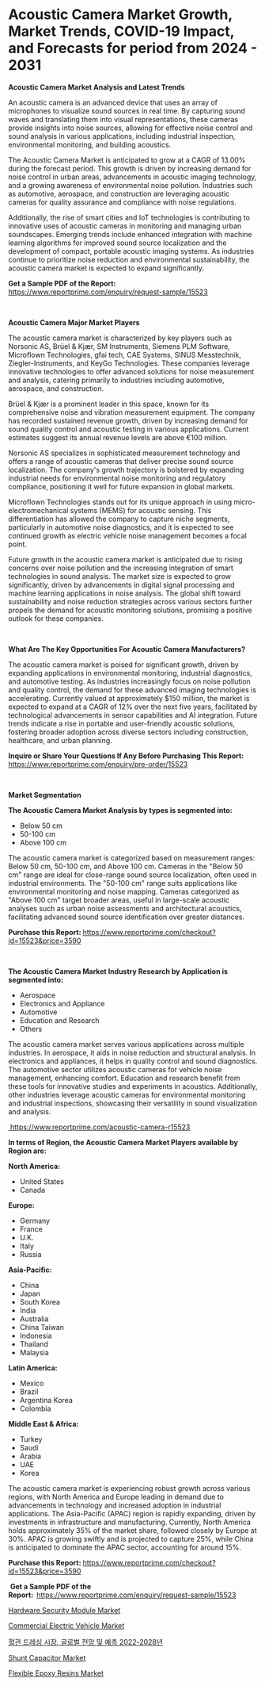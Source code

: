 <p><h1>Acoustic Camera Market Growth, Market Trends, COVID-19 Impact, and Forecasts for period from 2024 - 2031</h1></p><p><strong>Acoustic Camera Market Analysis and Latest Trends</strong></p>
<p><p>An acoustic camera is an advanced device that uses an array of microphones to visualize sound sources in real time. By capturing sound waves and translating them into visual representations, these cameras provide insights into noise sources, allowing for effective noise control and sound analysis in various applications, including industrial inspection, environmental monitoring, and building acoustics.</p><p>The Acoustic Camera Market is anticipated to grow at a CAGR of 13.00% during the forecast period. This growth is driven by increasing demand for noise control in urban areas, advancements in acoustic imaging technology, and a growing awareness of environmental noise pollution. Industries such as automotive, aerospace, and construction are leveraging acoustic cameras for quality assurance and compliance with noise regulations. </p><p>Additionally, the rise of smart cities and IoT technologies is contributing to innovative uses of acoustic cameras in monitoring and managing urban soundscapes. Emerging trends include enhanced integration with machine learning algorithms for improved sound source localization and the development of compact, portable acoustic imaging systems. As industries continue to prioritize noise reduction and environmental sustainability, the acoustic camera market is expected to expand significantly.</p></p>
<p><strong>Get a Sample PDF of the Report:&nbsp;</strong> <a href="https://www.reportprime.com/enquiry/request-sample/15523">https://www.reportprime.com/enquiry/request-sample/15523</a></p>
<p>&nbsp;</p>
<p><strong>Acoustic Camera Major Market Players</strong></p>
<p><p>The acoustic camera market is characterized by key players such as Norsonic AS, Brüel & Kjær, SM Instruments, Siemens PLM Software, Microflown Technologies, gfai tech, CAE Systems, SINUS Messtechnik, Ziegler-Instruments, and KeyGo Technologies. These companies leverage innovative technologies to offer advanced solutions for noise measurement and analysis, catering primarily to industries including automotive, aerospace, and construction.</p><p>Brüel & Kjær is a prominent leader in this space, known for its comprehensive noise and vibration measurement equipment. The company has recorded sustained revenue growth, driven by increasing demand for sound quality control and acoustic testing in various applications. Current estimates suggest its annual revenue levels are above €100 million.</p><p>Norsonic AS specializes in sophisticated measurement technology and offers a range of acoustic cameras that deliver precise sound source localization. The company's growth trajectory is bolstered by expanding industrial needs for environmental noise monitoring and regulatory compliance, positioning it well for future expansion in global markets.</p><p>Microflown Technologies stands out for its unique approach in using micro-electromechanical systems (MEMS) for acoustic sensing. This differentiation has allowed the company to capture niche segments, particularly in automotive noise diagnostics, and it is expected to see continued growth as electric vehicle noise management becomes a focal point.</p><p>Future growth in the acoustic camera market is anticipated due to rising concerns over noise pollution and the increasing integration of smart technologies in sound analysis. The market size is expected to grow significantly, driven by advancements in digital signal processing and machine learning applications in noise analysis. The global shift toward sustainability and noise reduction strategies across various sectors further propels the demand for acoustic monitoring solutions, promising a positive outlook for these companies.</p></p>
<p>&nbsp;</p>
<p><strong>What Are The Key Opportunities For Acoustic Camera Manufacturers?</strong></p>
<p><p>The acoustic camera market is poised for significant growth, driven by expanding applications in environmental monitoring, industrial diagnostics, and automotive testing. As industries increasingly focus on noise pollution and quality control, the demand for these advanced imaging technologies is accelerating. Currently valued at approximately $150 million, the market is expected to expand at a CAGR of 12% over the next five years, facilitated by technological advancements in sensor capabilities and AI integration. Future trends indicate a rise in portable and user-friendly acoustic solutions, fostering broader adoption across diverse sectors including construction, healthcare, and urban planning.</p></p>
<p><strong>Inquire or Share Your Questions If Any Before Purchasing This Report:</strong> <a href="https://www.reportprime.com/enquiry/pre-order/15523">https://www.reportprime.com/enquiry/pre-order/15523</a></p>
<p>&nbsp;</p>
<p><strong>Market Segmentation</strong></p>
<p><strong>The Acoustic Camera Market Analysis by types is segmented into:</strong></p>
<p><ul><li>Below 50 cm</li><li>50-100 cm</li><li>Above 100 cm</li></ul></p>
<p><p>The acoustic camera market is categorized based on measurement ranges: Below 50 cm, 50-100 cm, and Above 100 cm. Cameras in the "Below 50 cm" range are ideal for close-range sound source localization, often used in industrial environments. The "50-100 cm" range suits applications like environmental monitoring and noise mapping. Cameras categorized as "Above 100 cm" target broader areas, useful in large-scale acoustic analyses such as urban noise assessments and architectural acoustics, facilitating advanced sound source identification over greater distances.</p></p>
<p><strong>Purchase this Report:&nbsp;</strong><a href="https://www.reportprime.com/checkout?id=15523&price=3590">https://www.reportprime.com/checkout?id=15523&price=3590</a></p>
<p>&nbsp;</p>
<p><strong>The Acoustic Camera Market Industry Research by Application is segmented into:</strong></p>
<p><ul><li>Aerospace</li><li>Electronics and Appliance</li><li>Automotive</li><li>Education and Research</li><li>Others</li></ul></p>
<p><p>The acoustic camera market serves various applications across multiple industries. In aerospace, it aids in noise reduction and structural analysis. In electronics and appliances, it helps in quality control and sound diagnostics. The automotive sector utilizes acoustic cameras for vehicle noise management, enhancing comfort. Education and research benefit from these tools for innovative studies and experiments in acoustics. Additionally, other industries leverage acoustic cameras for environmental monitoring and industrial inspections, showcasing their versatility in sound visualization and analysis.</p></p>
<p><a href="https://www.reportprime.com/acoustic-camera-r15523">&nbsp;https://www.reportprime.com/acoustic-camera-r15523</a></p>
<p><strong>In terms of Region, the Acoustic Camera Market Players available by Region are:</strong></p>
<p>
    <p> <strong> North America: </strong>
        <ul>
            <li>United States</li>
            <li>Canada</li>
        </ul>
        </p> 
    <p> <strong> Europe: </strong>
        <ul>
            <li>Germany</li>
            <li>France</li>
            <li>U.K.</li>
            <li>Italy</li>
            <li>Russia</li>
        </ul>
        </p> 
    <p> <strong> Asia-Pacific: </strong>
        <ul>
            <li>China</li>
            <li>Japan</li>
            <li>South Korea</li>
            <li>India</li>
            <li>Australia</li>
            <li>China Taiwan</li>
            <li>Indonesia</li>
            <li>Thailand</li>
            <li>Malaysia</li>
        </ul>
        </p> 
    <p> <strong> Latin America: </strong>
        <ul>
            <li>Mexico</li>
            <li>Brazil</li>
            <li>Argentina Korea</li>
            <li>Colombia</li>
        </ul>
        </p> 
    <p> <strong> Middle East & Africa: </strong>
        <ul>
            <li>Turkey</li>
            <li>Saudi</li>
            <li>Arabia</li>
            <li>UAE</li>
            <li>Korea</li>
        </ul>
    </p>
    </p>
<p><p>The acoustic camera market is experiencing robust growth across various regions, with North America and Europe leading in demand due to advancements in technology and increased adoption in industrial applications. The Asia-Pacific (APAC) region is rapidly expanding, driven by investments in infrastructure and manufacturing. Currently, North America holds approximately 35% of the market share, followed closely by Europe at 30%. APAC is growing swiftly and is projected to capture 25%, while China is anticipated to dominate the APAC sector, accounting for around 15%.</p></p>
<p><strong>Purchase this Report: </strong><a href="https://www.reportprime.com/checkout?id=15523&price=3590">https://www.reportprime.com/checkout?id=15523&price=3590</a></p>
<p>&nbsp;<strong>Get a Sample PDF of the Report:&nbsp;&nbsp;</strong><a href="https://www.reportprime.com/enquiry/request-sample/15523">https://www.reportprime.com/enquiry/request-sample/15523</a></p>
<p><strong></strong></p>
<p><p><a href="https://www.linkedin.com/pulse/global-perspectives-hardware-security-module-market-trends-forecast-xkw0f?trackingId=%2F%2B9%2FsSbFTeGipAC%2FgwNKqQ%3D%3D">Hardware Security Module Market</a></p><p><a href="https://issuu.com/reportprime-2/docs/commercial-electric-vehicle-market-_f061b928690360">Commercial Electric Vehicle Market</a></p><p><a href="https://medium.com/@waynewood21/vascular-dressing-market-global-outlook-and-forecast-2022-2028-market-%EC%9D%98-%EA%B8%80%EB%A1%9C%EB%B2%8C-%EC%8B%9C%EC%9E%A5-%EA%B0%9C%EC%9A%94%EB%8A%94-%EC%A0%84-%EC%84%B8%EA%B3%84-%EB%B0%8F-%EC%A3%BC%EC%9A%94-%EC%8B%9C%EC%9E%A5%EC%9D%98-865b6d11a3fc">혈관 드레싱 시장, 글로벌 전망 및 예측 2022-2028년</a></p><p><a href="https://www.linkedin.com/pulse/global-shunt-capacitor-market-trends-innovations-forward-looking-s8cde?trackingId=ycgfujDORE%2BZGlVy3tl5pA%3D%3D">Shunt Capacitor Market</a></p><p><a href="https://medium.com/@trameciabutler41/the-global-flexible-epoxy-resins-market-is-expected-to-witness-a-compound-annual-growth-rate-5290c141715d">Flexible Epoxy Resins Market</a></p></p>